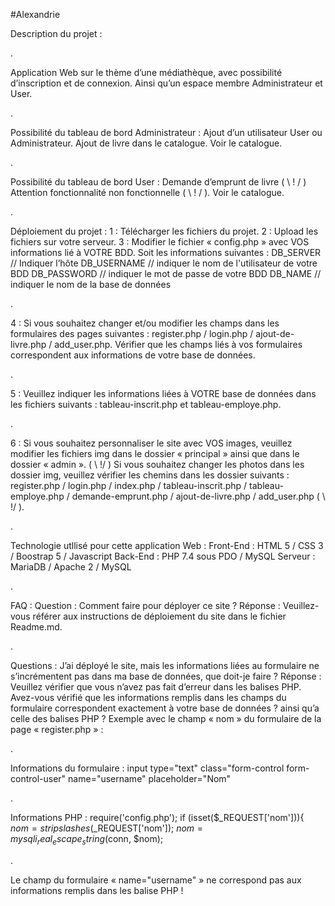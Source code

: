 #Alexandrie

Description du projet :

.

Application Web sur le thème d’une médiathèque, avec possibilité d’inscription et de connexion.
Ainsi qu’un espace membre Administrateur et User.

.

Possibilité du tableau de bord Administrateur :
Ajout d’un utilisateur User ou Administrateur.
Ajout de livre dans le catalogue.
Voir le catalogue.

.

Possibilité du tableau de bord User :
Demande d’emprunt de livre ( \ ! / ) Attention fonctionnalité non fonctionnelle ( \ ! / ).
Voir le catalogue.

.

Déploiement du projet :
1 : Télécharger les fichiers du projet.
2 : Upload les fichiers sur votre serveur.
3 : Modifier le fichier « config.php » avec VOS informations lié à VOTRE BDD. Soit les informations suivantes :
DB_SERVER // Indiquer l’hôte
DB_USERNAME // indiquer le nom de l'utilisateur de votre BDD
DB_PASSWORD // indiquer le mot de passe de votre BDD
DB_NAME // indiquer le nom de la base de données

.

4 : Si vous souhaitez changer et/ou modifier les champs dans les formulaires des pages suivantes : register.php / login.php / ajout-de-livre.php / add_user.php. Vérifier que les champs liés à vos formulaires correspondent aux informations de votre base de données.

.

5 : Veuillez indiquer les informations liées à VOTRE base de données dans les fichiers suivants : tableau-inscrit.php et tableau-employe.php.

.

6 : Si vous souhaitez personnaliser le site avec VOS images, veuillez modifier les fichiers img dans le dossier « principal » ainsi que dans le dossier « admin ».
( \ !/ ) Si vous souhaitez changer les photos dans les dossier img, veuillez vérifier les chemins dans les dossier suivants : register.php / login.php / index.php / tableau-inscrit.php / tableau-employe.php / demande-emprunt.php / ajout-de-livre.php / add_user.php ( \ !/ ).

.

Technologie utllisé pour cette application Web :
Front-End : HTML 5 / CSS 3 / Boostrap 5 / Javascript
Back-End : PHP 7.4 sous PDO / MySQL
Serveur : MariaDB / Apache 2 / MySQL

.

FAQ :
Question : Comment faire pour déployer ce site ?
Réponse : Veuillez-vous référer aux instructions de déploiement du site dans le fichier Readme.md.

.

Questions : J’ai déployé le site, mais les informations liées au formulaire ne s’incrémentent pas dans ma base de données, que doit-je faire ?
Réponse : Veuillez vérifier que vous n’avez pas fait d’erreur dans les balises PHP.
Avez-vous vérifié que les informations remplis dans les champs du formulaire correspondent exactement à votre base de données ? ainsi qu’a celle des balises PHP ?
Exemple avec le champ « nom » du formulaire de la page « register.php » :

.

Informations du formulaire :
input type="text" class="form-control form-control-user" name="username" placeholder="Nom"

.

Informations PHP :
require('config.php');
if (isset($_REQUEST['nom'])){
$nom = stripslashes($_REQUEST['nom']);
$nom = mysqli_real_escape_string($conn, $nom);

.

Le champ du formulaire « name="username" » ne correspond pas aux informations remplis dans les balise PHP !

